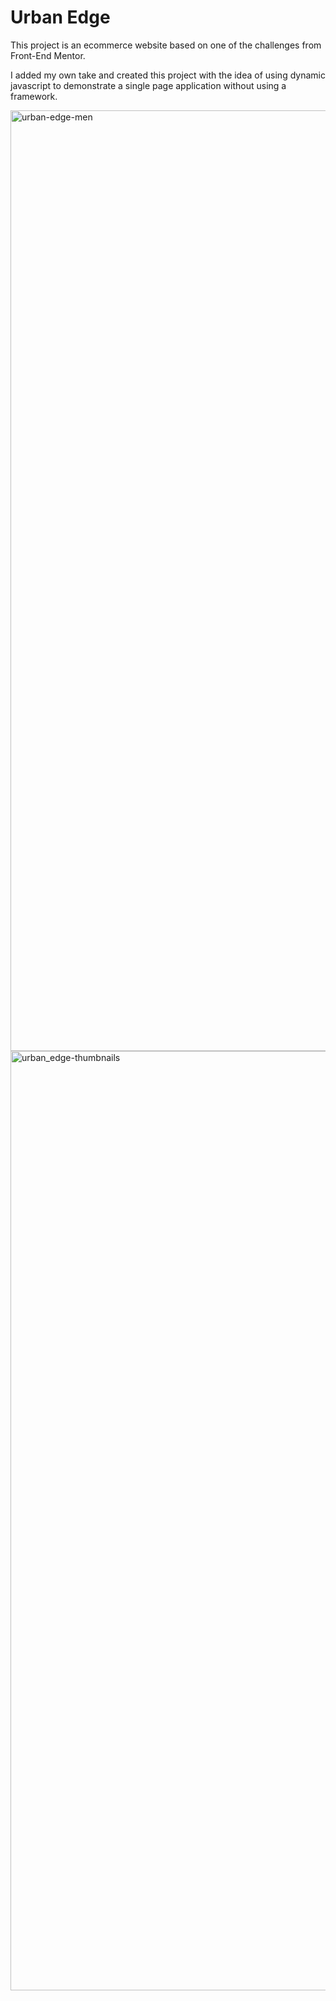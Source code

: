 <h1>Urban Edge</h1>

This project is an ecommerce website based on one of the challenges from Front-End Mentor. 


I added my own take and created this project with the idea of using dynamic javascript to demonstrate a single page application without using a framework.


<img width="1505" alt="urban-edge-men" src="https://github.com/user-attachments/assets/151118e7-0bd0-479a-9c0a-caee443abd75">

<img width="1503" alt="urban_edge-thumbnails" src="https://github.com/user-attachments/assets/2e022b0f-7eec-4e4d-b812-c12a56df6f9e">



